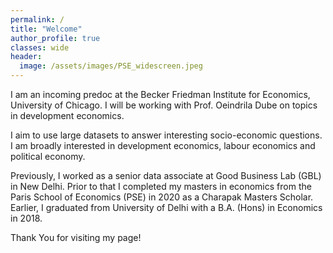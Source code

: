 ```yaml
---
permalink: /
title: "Welcome"
author_profile: true
classes: wide
header:
  image: /assets/images/PSE_widescreen.jpeg
---
```


I am an incoming predoc at the Becker Friedman Institute for Economics, University of Chicago. I will be working with Prof. Oeindrila Dube on topics in development economics.  

I aim to use large datasets to answer interesting socio-economic questions. I am broadly interested in development economics, labour economics and political economy. 

Previously, I worked as a senior data associate at Good Business Lab (GBL) in New Delhi. Prior to that I completed my masters in economics from the Paris School of Economics (PSE) in 2020 as a Charapak Masters Scholar. Earlier, I graduated from University of Delhi with a B.A. (Hons) in Economics in 2018.

Thank You for visiting my page!


